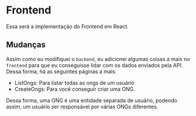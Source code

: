 # Frontend

Essa será a implementação do Frontend em React.

## Mudanças

Assim como eu modifiquei o `backend`, eu adicionei algumas coisas a mais no `frontend` para que eu conseguisse lidar com os dados enviados pela API. Dessa forma, há as seguintes páginas a mais:

- ListOngs: Para listar todas as ongs de um usuário
- CreateOngs: Para você conseguir criar uma ONG.

Dessa forma, uma ONG é uma entidade separada de usuário, podendo assim, um usuário ser responsável por várias ONGs diferentes.
